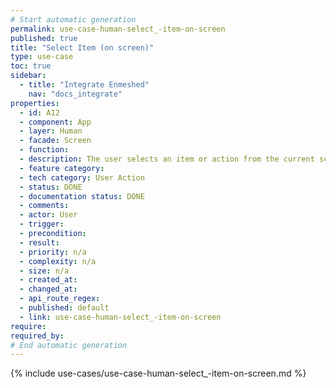 ```yaml
---
# Start automatic generation
permalink: use-case-human-select_-item-on-screen
published: true
title: "Select Item (on screen)"
type: use-case
toc: true
sidebar:
  - title: "Integrate Enmeshed"
    nav: "docs_integrate"
properties:
  - id: A12
  - component: App
  - layer: Human
  - facade: Screen
  - function:
  - description: The user selects an item or action from the current screen. There should be a show/navigation use case before using this use case (to define the screen).
  - feature category:
  - tech category: User Action
  - status: DONE
  - documentation status: DONE
  - comments:
  - actor: User
  - trigger:
  - precondition:
  - result:
  - priority: n/a
  - complexity: n/a
  - size: n/a
  - created_at:
  - changed_at:
  - api_route_regex:
  - published: default
  - link: use-case-human-select_-item-on-screen
require:
required_by:
# End automatic generation
---
```


{% include use-cases/use-case-human-select_-item-on-screen.md %}
